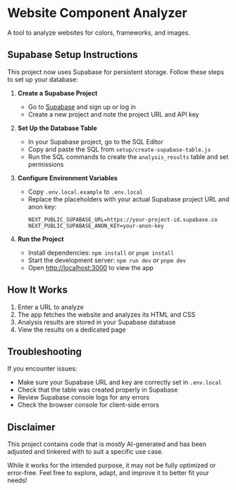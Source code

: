 # Website Component Analyzer

A tool to analyze websites for colors, frameworks, and images.

## Supabase Setup Instructions

This project now uses Supabase for persistent storage. Follow these steps to set up your database:

1. **Create a Supabase Project**

   - Go to [Supabase](https://supabase.com/) and sign up or log in
   - Create a new project and note the project URL and API key

2. **Set Up the Database Table**

   - In your Supabase project, go to the SQL Editor
   - Copy and paste the SQL from `setup/create-supabase-table.js`
   - Run the SQL commands to create the `analysis_results` table and set permissions

3. **Configure Environment Variables**

   - Copy `.env.local.example` to `.env.local`
   - Replace the placeholders with your actual Supabase project URL and anon key:
     ```
     NEXT_PUBLIC_SUPABASE_URL=https://your-project-id.supabase.co
     NEXT_PUBLIC_SUPABASE_ANON_KEY=your-anon-key
     ```

4. **Run the Project**
   - Install dependencies: `npm install` or `pnpm install`
   - Start the development server: `npm run dev` or `pnpm dev`
   - Open [http://localhost:3000](http://localhost:3000) to view the app

## How It Works

1. Enter a URL to analyze
2. The app fetches the website and analyzes its HTML and CSS
3. Analysis results are stored in your Supabase database
4. View the results on a dedicated page

## Troubleshooting

If you encounter issues:

- Make sure your Supabase URL and key are correctly set in `.env.local`
- Check that the table was created properly in Supabase
- Review Supabase console logs for any errors
- Check the browser console for client-side errors

## Disclaimer

This project contains code that is _mostly_ AI-generated and has been adjusted and tinkered with to suit a specific use case.

While it works for the intended purpose, it may not be fully optimized or error-free. Feel free to explore, adapt, and improve it to better fit your needs!
